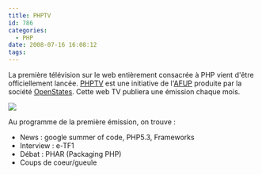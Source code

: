 ```yaml
---
title: PHPTV
id: 786
categories:
  - PHP
date: 2008-07-16 16:08:12
tags:
---
```


La première télévision sur le web entièrement consacrée à PHP vient d'être officiellement lancée. [PHPTV](http://www.phptv.fr/) est une initiative de l'[AFUP](http://www.afup.org/) produite par la société [OpenStates](http://www.openstates.com/). Cette web TV publiera une émission chaque mois.

![](/images/phptv.jpg)

Au programme de la première émission, on trouve&nbsp;:

*   News&nbsp;: google summer of code, PHP5.3, Frameworks
*   Interview&nbsp;: e-TF1
*   Débat&nbsp;: PHAR (Packaging PHP)
*   Coups de coeur/gueule